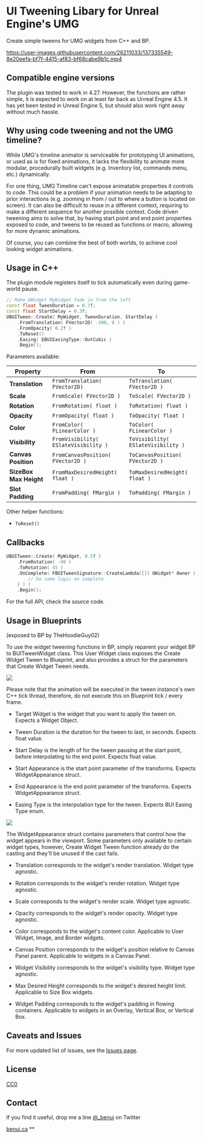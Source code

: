 # UI Tweening Libary for Unreal Engine's UMG

Create simple tweens for UMG widgets from C++ and BP.

https://user-images.githubusercontent.com/26211033/137335549-8e20eefa-bf7f-4415-af83-bf68cabe9b1c.mp4


## Compatible engine versions

The plugin was tested to work in 4.27. However, the functions are rather simple,
it is expected to work on at least far back as Unreal Engine 4.5.
It has yet been tested in Unreal Engine 5, but should also work right away without
much hassle.

## Why using code tweening and not the UMG timeline?

While UMG's timeline animator is serviceable for prototyping UI animations, or used
as is for fixed animations, it lacks the flexibility to animate more modular,
procedurally built widgets (e.g. Inventory list, commands menu, etc.) dynamically.

For one thing, UMG Timeline can't expose animatable properties it controls to code.
This could be a problem if your animation needs to be adapting to prior interactions
(e.g. zooming in from / out to where a button is located on screen). It can also be
difficult to reuse in a different context, requiring to make a different sequence
for another possible context. Code driven tweening aims to solve that, by having
start point and end point properties exposed to code, and tweens to be reused as
functions or macro, allowing for more dynamic animations.

Of course, you can combine the best of both worlds, to achieve cool looking widget
animations.

## Usage in C++

The plugin module registers itself to tick automatically even during game-world
pause.

```cpp
// Make UWidget MyWidget fade in from the left
const float TweenDuration = 0.7f;
const float StartDelay = 0.3f;
UBUITween::Create( MyWidget, TweenDuration, StartDelay )
	.FromTranslation( FVector2D( -100, 0 ) )
	.FromOpacity( 0.2f )
	.ToReset()
	.Easing( EBUIEasingType::OutCubic )
	.Begin();
```

Parameters available:

| Property | From | To |
| --- | --- | --- |
| **Translation**         | `FromTranslation( FVector2D)`         | `ToTranslation( FVector2D )` |
| **Scale**               | `FromScale( FVector2D )`              | `ToScale( FVector2D )` |
| **Rotation**            | `FromRotation( float )`               | `ToRotation( float )` |
| **Opacity**             | `FromOpacity( float )`                | `ToOpacity( float )` |
| **Color**               | `FromColor( FLinearColor )`           | `ToColor( FLinearColor )` |
| **Visibility**          | `FromVisibility( ESlateVisibility )`  | `ToVisibility( ESlateVisibility )` |
| **Canvas Position**     | `FromCanvasPosition( FVector2D )`     | `ToCanvasPosition( FVector2D )` |
| **SizeBox Max Height**  | `FromMaxDesiredHeight( float )`       | `ToMaxDesiredHeight( float )` |
| **Slot Padding**        | `FromPadding( FMargin )`              | `ToPadding( FMargin )` |

Other helper functions:

* `ToReset()`

## Callbacks

```cpp
UBUITween::Create( MyWidget, 0.5f )
	.FromRotation( -90 )
	.ToRotation( 45 )
	.OnComplete( FBUITweenSignature::CreateLambda([]( UWidget* Owner ) {
		// Do some logic on complete
	} ) )
	.Begin();
```


For the full API, check the source code.

## Usage in Blueprints

(exposed to BP by TheHoodieGuy02)

To use the widget tweening functions in BP, simply reparent your widget BP to
BUITweenWidget class. This User Widget class exposes the Create Widget Tween
to Blueprint, and also provides a struct for the parameters that Create Widget
Tween needs.

![](ReadmeFiles/CreateWidgetTween.png)

Please note that the animation will be executed in the tween instance's own C++
tick thread, therefore, do not execute this on Blueprint tick / every frame.

- Target Widget is the widget that you want to apply the tween on.
Expects a Widget Object.

- Tween Duration is the duration for the tween to last, in seconds.
Expects float value.

- Start Delay is the length of for the tween pausing at the start point, before
interpolating to the end point.
Expects float value.

- Start Appearance is the start point parameter of the transforms.
Expects WidgetAppearance struct.

- End Appearance is the end point parameter of the transforms.
Expects WidgetAppearance struct.

- Easing Type is the interpolation type for the tween.
Expects BUI Easing Type enum.

![](ReadmeFiles/WidgetAppearanceStruct.png)

The WidgetAppearance struct contains parameters that control how the widget appears in
the viewport. Some parameters only available to certain widget types, however, Create
Widget Tween function already do the casting and they'll be unused if the cast fails.

- Translation corresponds to the widget's render translation.
Widget type agnostic.

- Rotation corresponds to the widget's render rotation.
Widget type agnostic.

- Scale corresponds to the widget's render scale.
Widget type agnostic.

- Opacity corresponds to the widget's render opacity.
Widget type agnostic.

- Color corresponds to the widget's content color.
Applicable to User Widget, Image, and Border widgets.

- Canvas Position corresponds to the widget's position relative to Canvas Panel parent.
Applicable to widgets in a Canvas Panel.

- Widget Visibility corresponds to the widget's visibility type.
Widget type agnostic.

- Max Desired Height corresponds to the widget's desired height limit.
Applicable to Size Box widgets.

- Widget Padding corresponds to the widget's padding in flowing containers.
Applicable to widgets in an Overlay, Vertical Box, or Vertical Box.

## Caveats and Issues

For more updated list of issues, see the [Issues page](https://github.com/TheHoodieGuy02/UE4-UITween/issues).

## License

[CC0](https://creativecommons.org/publicdomain/zero/1.0/)

## Contact

If you find it useful, drop me a line [@_benui](https://twitter.com/_benui) on Twitter

[benui.ca](https://benui.ca)
**
